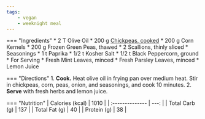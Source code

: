 ```yaml
---
tags:
    - vegan
    - weeknight meal
---
```

=== "Ingredients"
    * 2 T Olive Oil
    * 200 g [Chickpeas, cooked](beans/index.md)
    * 200 g Corn Kernels
    * 200 g Frozen Green Peas, thawed
    * 2 Scallions, thinly sliced
    * Seasonings
        * 1 t Paprika
        * 1/2 t Kosher Salt
        * 1/2 t Black Peppercorn, ground
    * For Serving
        * Fresh Mint Leaves, minced
        * Fresh Parsley Leaves, minced
        * Lemon Juice

=== "Directions"
    1. **Cook.** Heat olive oil in frying pan over medium heat. Stir in chickpeas, corn, peas, onion, and seasonings, and cook 10 minutes.
    2. **Serve** with fresh herbs and lemon juice.

=== "Nutrition"
    | Calories (kcal) | 1010 |
    | :-------------- | ---: |
    | Total Carb (g)  |  137 |
    | Total Fat (g)   |   40 |
    | Protein (g)     |   38 |

[^fauda_role]:
    {{ cite.fauda_role_vegan_one_pot }} 148-9.

